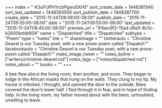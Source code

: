 +++
index = "-K3uFUPHYrcbPgwo5XH5"
sort_create_date = 1448381340
sort_last_updated = 1448383500
sort_publish_date = 1448387700
create_date = "2015-11-24T08:09:00-08:00"
publish_date = "2015-11-24T09:55:00-08:00"
date = "2015-11-24T09:55:00-08:00"
last_updated = "2015-11-24T08:45:00-08:00"
preview_url = "81bec9f2-15ad-d5e5-8c5c-b2600bddb809"
name = "Dispatched"
title = "Dispatched"
subtype = "Poem"
type = "notes"
link = ""
shareimage = ""
twitterauto = "Christine Deavel is our Tuesday poet, with a new prose-poem called \"Dispatch\""
facebookauto = "Christine Deavel is our Tuesday poet, with a new prose-poem called \"Dispatch\""
make_image_tweet = ""
notes_byline = ["writers/christine-deavel.md"]
notes_tags = ["notes/dispatched.md"]
notes_about = ""
books = ""
+++
<p class="prose-poem">A bee flew about the living room, then another, and more. They began to lodge in the African masks that hung on the walls. They clung to my lip. My house is infested, I thought, and opened the door to the outside. Bees covered the door’s lower half. I fled through it in fear, and in hope of finding help. In the living room, my father moved about with the bees, untroubled, unwilling to leave.</p>
